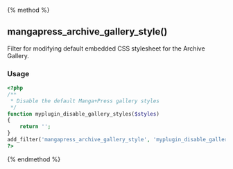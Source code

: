 {% method %}

## mangapress_archive_gallery_style()

Filter for modifying default embedded CSS stylesheet for the Archive Gallery.

### Usage
```php
<?php
/**
 * Disable the default Manga+Press gallery styles
 */
function myplugin_disable_gallery_styles($styles)
{
    return '';
}
add_filter('mangapress_archive_gallery_style', 'myplugin_disable_gallery_styles');
?>
```


{% endmethod %}


